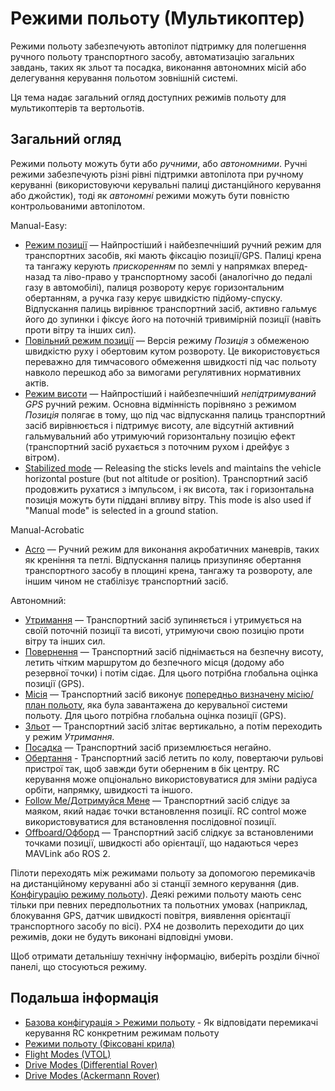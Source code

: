 # Режими польоту (Мультикоптер)

Режими польоту забезпечують автопілот підтримку для полегшення ручного польоту транспортного засобу, автоматизацію загальних завдань, таких як зльот та посадка, виконання автономних місій або делегування керування польотом зовнішній системі.

Ця тема надає загальний огляд доступних режимів польоту для мультикоптерів та вертольотів.

## Загальний огляд

Режими польоту можуть бути або _ручними_, або _автономними_.
Ручні режими забезпечують різні рівні підтримки автопілота при ручному керуванні (використовуючи керувальні палиці дистанційного керування або джойстик), тоді як _автономні_ режими можуть бути повністю контрольованими автопілотом.

Manual-Easy:

- [Режим позиції](../flight_modes_mc/position.md) — Найпростіший і найбезпечніший ручний режим для транспортних засобів, які мають фіксацію позиції/GPS.
  Палиці крена та тангажу керують _прискоренням_ по землі у напрямках вперед-назад та ліво-право у транспортному засобі (аналогічно до педалі газу в автомобілі), палиця розвороту керує горизонтальним обертанням, а ручка газу керує швидкістю підйому-спуску.
  Відпускання палиць вирівнює транспортний засіб, активно гальмує його до зупинки і фіксує його на поточній тривимірній позиції (навіть проти вітру та інших сил).
- [Повільний режим позиції](../flight_modes_mc/position_slow.md) — Версія режиму _Позиція_ з обмеженою швидкістю руху і обертовим кутом розвороту.
  Це використовується переважно для тимчасового обмеження швидкості під час польоту навколо перешкод або за вимогами регулятивних нормативних актів.
- [Режим висоти](../flight_modes_mc/altitude.md) — Найпростіший і найбезпечніший _непідтримуваний GPS_ ручний режим.
  Основна відмінність порівняно з режимом _Позиція_ полягає в тому, що під час відпускання палиць транспортний засіб вирівнюється і підтримує висоту, але відсутній активний гальмувальний або утримуючий горизонтальну позицію ефект (транспортний засіб рухається з поточним рухом і дрейфує з вітром).
- [Stabilized mode](../flight_modes_mc/manual_stabilized.md) — Releasing the sticks levels and maintains the vehicle horizontal posture (but not altitude or position).
  Транспортний засіб продовжить рухатися з імпульсом, і як висота, так і горизонтальна позиція можуть бути піддані впливу вітру.
  This mode is also used if "Manual mode" is selected in a ground station.

Manual-Acrobatic

- [Acro](../flight_modes_mc/acro.md) — Ручний режим для виконання акробатичних маневрів, таких як креніння та петлі.
  Відпускання палиць призупиняє обертання транспортного засобу в площині крена, тангажу та розвороту, але іншим чином не стабілізує транспортний засіб.

Автономний:

- [Утримання](../flight_modes_mc/hold.md) — Транспортний засіб зупиняється і утримується на своїй поточній позиції та висоті, утримуючи свою позицію проти вітру та інших сил.
- [Повернення](../flight_modes_mc/return.md) — Транспортний засіб піднімається на безпечну висоту, летить чітким маршрутом до безпечного місця (додому або резервної точки) і потім сідає.
  Для цього потрібна глобальна оцінка позиції (GPS).
- [Місія](../flight_modes_mc/mission.md) — Транспортний засіб виконує [попередньо визначену місію/план польоту](../flying/missions.md), яка була завантажена до керувальної системи польоту.
  Для цього потрібна глобальна оцінка позиції (GPS).
- [Зльот](../flight_modes_mc/takeoff.md) — Транспортний засіб злітає вертикально, а потім переходить у режим _Утримання_.
- [Посадка](../flight_modes_mc/land.md) — Транспортний засіб приземлюється негайно.
- [Обертання](../flight_modes_mc/orbit.md) - Транспортний засіб летить по колу, повертаючи рульові пристрої так, щоб завжди бути оберненим в бік центру.
  RC керування може опціонально використовуватися для зміни радіуса орбіти, напрямку, швидкості та іншого.
- [Follow Me/Дотримуйся Мене](../flight_modes_mc/follow_me.md) — Транспортний засіб слідує за маяком, який надає точки встановлення позиції.
  RC control може використовуватися для встановлення послідовної позиції.
- [Offboard/Офборд](../flight_modes_mc/offboard.md) — Транспортний засіб слідкує за встановленими точками позиції, швидкості або орієнтації, що надаються через MAVLink або ROS 2.

Пілоти переходять між режимами польоту за допомогою перемикачів на дистанційному керуванні або зі станції земного керування (див. [Конфігурацію режиму польоту](../config/flight_mode.md)).
Деякі режими польоту мають сенс тільки при певних передпольотних та польотних умовах (наприклад, блокування GPS, датчик швидкості повітря, виявлення орієнтації транспортного засобу по вісі).
PX4 не дозволить переходити до цих режимів, доки не будуть виконані відповідні умови.

Щоб отримати детальнішу технічну інформацію, виберіть розділи бічної панелі, що стосуються режиму.

## Подальша інформація

- [Базова конфігурація > Режими польоту](../config/flight_mode.md) - Як відповідати перемикачі керування RC конкретним режимам польоту
- [Режими польоту (Фіксовані крила)](../flight_modes_fw/index.md)
- [Flight Modes (VTOL)](../flight_modes_vtol/index.md)
- [Drive Modes (Differential Rover)](../flight_modes_rover/differential.md)
- [Drive Modes (Ackermann Rover)](../flight_modes_rover/ackermann.md)
